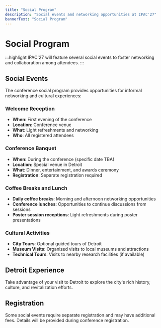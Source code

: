 ```yaml
---
title: "Social Program"
description: "Social events and networking opportunities at IPAC'27"
bannerText: "Social Program"
---
```


# Social Program

:::highlight
IPAC'27 will feature several social events to foster networking and collaboration among attendees.
:::

## Social Events

The conference social program provides opportunities for informal networking and cultural experiences:

### Welcome Reception

- **When**: First evening of the conference
- **Location**: Conference venue
- **What**: Light refreshments and networking
- **Who**: All registered attendees

### Conference Banquet

- **When**: During the conference (specific date TBA)
- **Location**: Special venue in Detroit
- **What**: Dinner, entertainment, and awards ceremony
- **Registration**: Separate registration required

### Coffee Breaks and Lunch

- **Daily coffee breaks**: Morning and afternoon networking opportunities
- **Conference lunches**: Opportunities to continue discussions from sessions
- **Poster session receptions**: Light refreshments during poster presentations

### Cultural Activities

- **City Tours**: Optional guided tours of Detroit
- **Museum Visits**: Organized visits to local museums and attractions
- **Technical Tours**: Visits to nearby research facilities (if available)

## Detroit Experience

Take advantage of your visit to Detroit to explore the city's rich history, culture, and revitalization efforts.

## Registration

Some social events require separate registration and may have additional fees. Details will be provided during conference registration.

